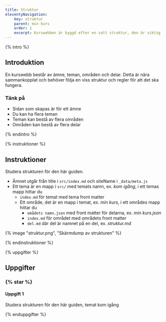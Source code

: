```yaml
---
title: Struktur
eleventyNavigation:
    key: struktur
    parent: min kurs
    order: 1
    excerpt: Kurswebben är byggd efter en satt struktur, den är viktig att följa för att systemet ska fungera
---
```


{% intro %}

## Introduktion

En kurswebb består av ämne, teman, områden och delar. Detta är nära sammankopplat och
behöver följa en viss struktur och regler för att det ska fungera.

### Tänk på

-   Sidan som skapas är för ett ämne
-   Du kan ha flera teman
-   Teman kan bestå av flera områden
-   Områden kan bestå av flera delar

{% endintro %}

{% instruktioner %}

## Instruktioner

Studera strukturen för den här guiden.

-   Ämnet utgår från title i `src/index.md` och siteName i `_data/meta.js`
-   Ett tema är en mapp i `src/` med temats namn, ex. _kom igång_, i ett temas mapp hittar du
    -   `index.md` för temat med tema front matter
    -   Ett område, det är en mapp i temat, ex. _min kurs_, i ett områdes mapp hittar du
        -   `omådets namn.json` med front matter för delarna, ex. _min kurs.json_
        -   `index.md` för området med områdets front matter
        -   `del.md` där del är namnet på en del, ex. _struktur.md_

{% image "struktur.png", "Skärmdump av strukturen" %}

{% endinstruktioner %}

{% uppgifter %}

## Uppgifter

### {% star %}

#### Uppgift 1

Studera strukturen för den här guiden, temat kom igång

{% enduppgifter %}
